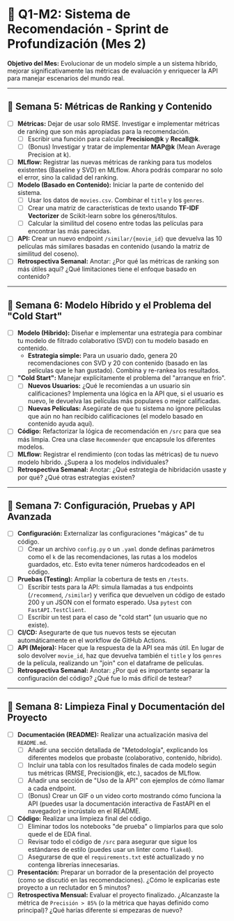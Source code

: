 # 🎯 Q1-M2: Sistema de Recomendación - Sprint de Profundización (Mes 2)

**Objetivo del Mes:** Evolucionar de un modelo simple a un sistema híbrido, mejorar significativamente las métricas de evaluación y enriquecer la API para manejar escenarios del mundo real.

---

## 📌 Semana 5: Métricas de Ranking y Contenido

*   [ ] **Métricas:** Dejar de usar solo RMSE. Investigar e implementar métricas de ranking que son más apropiadas para la recomendación.
    *   [ ] Escribir una función para calcular **Precision@k** y **Recall@k**.
    *   [ ] (Bonus) Investigar y tratar de implementar **MAP@k** (Mean Average Precision at k).
*   [ ] **MLflow:** Registrar las nuevas métricas de ranking para tus modelos existentes (Baseline y SVD) en MLflow. Ahora podrás comparar no solo el error, sino la calidad del ranking.
*   [ ] **Modelo (Basado en Contenido):** Iniciar la parte de contenido del sistema.
    *   [ ] Usar los datos de `movies.csv`. Combinar el `title` y los `genres`.
    *   [ ] Crear una matriz de características de texto usando **TF-IDF Vectorizer** de Scikit-learn sobre los géneros/títulos.
    *   [ ] Calcular la similitud del coseno entre todas las películas para encontrar las más parecidas.
*   [ ] **API:** Crear un nuevo endpoint `/similar/{movie_id}` que devuelva las 10 películas más similares basadas en contenido (usando la matriz de similitud del coseno).
*   [ ] **Retrospectiva Semanal:** Anotar: ¿Por qué las métricas de ranking son más útiles aquí? ¿Qué limitaciones tiene el enfoque basado en contenido?

---

## 📌 Semana 6: Modelo Híbrido y el Problema del "Cold Start"

*   [ ] **Modelo (Híbrido):** Diseñar e implementar una estrategia para combinar tu modelo de filtrado colaborativo (SVD) con tu modelo basado en contenido.
    *   **Estrategia simple:** Para un usuario dado, genera 20 recomendaciones con SVD y 20 con contenido (basado en las películas que le han gustado). Combina y re-rankea los resultados.
*   [ ] **"Cold Start":** Manejar explícitamente el problema del "arranque en frío".
    *   [ ] **Nuevos Usuarios:** ¿Qué le recomiendas a un usuario sin calificaciones? Implementa una lógica en la API que, si el usuario es nuevo, le devuelva las películas más populares o mejor calificadas.
    *   [ ] **Nuevas Películas:** Asegúrate de que tu sistema no ignore películas que aún no han recibido calificaciones (el modelo basado en contenido ayuda aquí).
*   [ ] **Código:** Refactorizar la lógica de recomendación en `/src` para que sea más limpia. Crea una clase `Recommender` que encapsule los diferentes modelos.
*   [ ] **MLflow:** Registrar el rendimiento (con todas las métricas) de tu nuevo modelo híbrido. ¿Supera a los modelos individuales?
*   [ ] **Retrospectiva Semanal:** Anotar: ¿Qué estrategia de hibridación usaste y por qué? ¿Qué otras estrategias existen?

---

## 📌 Semana 7: Configuración, Pruebas y API Avanzada

*   [ ] **Configuración:** Externalizar las configuraciones "mágicas" de tu código.
    *   [ ] Crear un archivo `config.py` o un `.yaml` donde definas parámetros como el `k` de las recomendaciones, las rutas a los modelos guardados, etc. Esto evita tener números hardcodeados en el código.
*   [ ] **Pruebas (Testing):** Ampliar la cobertura de tests en `/tests`.
    *   [ ] Escribir tests para la API: simula llamadas a tus endpoints (`/recommend`, `/similar`) y verifica que devuelven un código de estado 200 y un JSON con el formato esperado. Usa `pytest` con `FastAPI.TestClient`.
    *   [ ] Escribir un test para el caso de "cold start" (un usuario que no existe).
*   [ ] **CI/CD:** Asegurarte de que tus nuevos tests se ejecutan automáticamente en el workflow de GitHub Actions.
*   [ ] **API (Mejora):** Hacer que la respuesta de la API sea más útil. En lugar de solo devolver `movie_id`, haz que devuelva también el `title` y los `genres` de la película, realizando un "join" con el dataframe de películas.
*   [ ] **Retrospectiva Semanal:** Anotar: ¿Por qué es importante separar la configuración del código? ¿Qué fue lo más difícil de testear?

---

## 📌 Semana 8: Limpieza Final y Documentación del Proyecto

*   [ ] **Documentación (README):** Realizar una actualización masiva del `README.md`.
    *   [ ] Añadir una sección detallada de "Metodología", explicando los diferentes modelos que probaste (colaborativo, contenido, híbrido).
    *   [ ] Incluir una tabla con los resultados finales de cada modelo según tus métricas (RMSE, Precision@k, etc.), sacados de MLflow.
    *   [ ] Añadir una sección de "Uso de la API" con ejemplos de cómo llamar a cada endpoint.
    *   [ ] (Bonus) Crear un GIF o un video corto mostrando cómo funciona la API (puedes usar la documentación interactiva de FastAPI en el navegador) e incrústalo en el README.
*   [ ] **Código:** Realizar una limpieza final del código.
    *   [ ] Eliminar todos los notebooks "de prueba" o limpiarlos para que solo quede el de EDA final.
    *   [ ] Revisar todo el código de `/src` para asegurar que sigue los estándares de estilo (puedes usar un linter como `flake8`).
    *   [ ] Asegurarse de que el `requirements.txt` esté actualizado y no contenga librerías innecesarias.
*   [ ] **Presentación:** Preparar un borrador de la presentación del proyecto (como se discutió en las recomendaciones). ¿Cómo le explicarías este proyecto a un reclutador en 5 minutos?
*   [ ] **Retrospectiva Mensual:** Evaluar el proyecto finalizado. ¿Alcanzaste la métrica de `Precisión > 85%` (o la métrica que hayas definido como principal)? ¿Qué harías diferente si empezaras de nuevo?